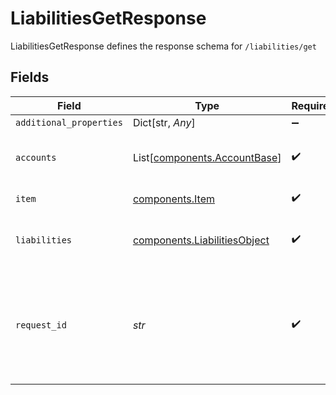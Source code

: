 # LiabilitiesGetResponse

LiabilitiesGetResponse defines the response schema for `/liabilities/get`


## Fields

| Field                                                                                                                                       | Type                                                                                                                                        | Required                                                                                                                                    | Description                                                                                                                                 |
| ------------------------------------------------------------------------------------------------------------------------------------------- | ------------------------------------------------------------------------------------------------------------------------------------------- | ------------------------------------------------------------------------------------------------------------------------------------------- | ------------------------------------------------------------------------------------------------------------------------------------------- |
| `additional_properties`                                                                                                                     | Dict[str, *Any*]                                                                                                                            | :heavy_minus_sign:                                                                                                                          | N/A                                                                                                                                         |
| `accounts`                                                                                                                                  | List[[components.AccountBase](../../models/shared/accountbase.md)]                                                                          | :heavy_check_mark:                                                                                                                          | An array of accounts associated with the Item                                                                                               |
| `item`                                                                                                                                      | [components.Item](../../models/shared/item.md)                                                                                              | :heavy_check_mark:                                                                                                                          | Metadata about the Item.                                                                                                                    |
| `liabilities`                                                                                                                               | [components.LiabilitiesObject](../../models/shared/liabilitiesobject.md)                                                                    | :heavy_check_mark:                                                                                                                          | An object containing liability accounts                                                                                                     |
| `request_id`                                                                                                                                | *str*                                                                                                                                       | :heavy_check_mark:                                                                                                                          | A unique identifier for the request, which can be used for troubleshooting. This identifier, like all Plaid identifiers, is case sensitive. |